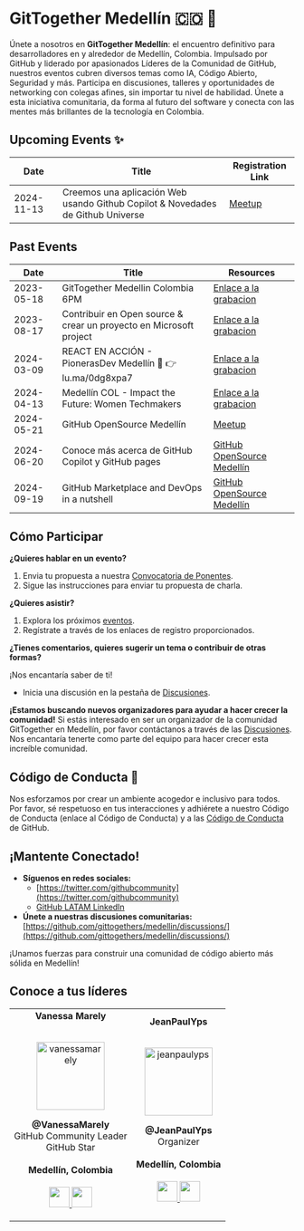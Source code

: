 # GitTogether Medellín 🇨🇴 🚀

Únete a nosotros en **GitTogether Medellín**: el encuentro definitivo para desarrolladores en y alrededor de Medellín, Colombia. Impulsado por GitHub y liderado por apasionados Líderes de la Comunidad de GitHub, nuestros eventos cubren diversos temas como IA, Código Abierto, Seguridad y más. Participa en discusiones, talleres y oportunidades de networking con colegas afines, sin importar tu nivel de habilidad. Únete a esta iniciativa comunitaria, da forma al futuro del software y conecta con las mentes más brillantes de la tecnología en Colombia.

## Upcoming Events ✨

| Date | Title | Registration Link |
|---|---|---|
| 2024-11-13 | Creemos una aplicación Web usando Github Copilot & Novedades de Github Universe | [Meetup](https://www.meetup.com/es-ES/gittogether-medellin/events/303602080/)

## Past Events 

| Date | Title | Resources |
|---|---|---|
| 2023-05-18 | GitTogether Medellin Colombia 6PM | [Enlace a la grabacion](https://www.youtube.com/watch?v=yi4veRCNHO8) |
| 2023-08-17 | Contribuir en Open source & crear un proyecto en Microsoft project | [Enlace a la grabacion]() ||
| 2024-03-09 | REACT EN ACCIÓN - PionerasDev Medellín 👀 👉 lu.ma/0dg8xpa7 | [Enlace a la grabacion]() |
| 2024-04-13 | Medellín COL - Impact the Future: Women Techmakers | [Enlace a la grabacion]() |
| 2024-05-21 | GitHub OpenSource Medellín | [Meetup](https://gh.io/medeelin)
| 2024-06-20 | Conoce más acerca de GitHub Copilot y GitHub pages | [GitHub OpenSource Medellín](https://www.meetup.com/gittogether-medellin/events/301607283/)
| 2024-09-19 | GitHub Marketplace and DevOps in a nutshell | [GitHub OpenSource Medellín](https://www.meetup.com/gittogether-medellin/events/301607283/)


## Cómo Participar

**¿Quieres hablar en un evento?**

1. Envia tu propuesta a nuestra [Convocatoria de Ponentes](https://docs.google.com/forms/d/e/1FAIpQLSdn2-g3ht10rqWkUQ6lfLD1aOnx4iyP2PWqaxY1r_8ju7_bWA/viewform).
2. Sigue las instrucciones para enviar tu propuesta de charla.

**¿Quieres asistir?**

1. Explora los próximos [eventos](https://www.meetup.com/github-latam/).
2. Regístrate a través de los enlaces de registro proporcionados.

**¿Tienes comentarios, quieres sugerir un tema o contribuir de otras formas?**

¡Nos encantaría saber de ti!
* Inicia una discusión en la pestaña de [Discusiones](https://github.com/gittogethers/medellin/discussions/).

**¡Estamos buscando nuevos organizadores para ayudar a hacer crecer la comunidad!**
Si estás interesado en ser un organizador de la comunidad GitTogether en Medellín, por favor contáctanos a través de las [Discusiones](https://github.com/gittogethers/medellin/discussions/). Nos encantaría tenerte como parte del equipo para hacer crecer esta increíble comunidad.


## Código de Conducta 🤝

Nos esforzamos por crear un ambiente acogedor e inclusivo para todos. Por favor, sé respetuoso en tus interacciones y adhiérete a nuestro Código de Conducta (enlace al Código de Conducta) y a las [Código de Conducta](https://docs.github.com/es/site-policy/github-terms/github-community-guidelines) de GitHub.

## ¡Mantente Conectado!

* **Síguenos en redes sociales:**
  - [https://twitter.com/githubcommunity](https://twitter.com/githubcommunity)
  - [GitHub LATAM LinkedIn](https://www.linkedin.com/showcase/82483595/admin/feed/posts/)
* **Únete a nuestras discusiones comunitarias:** [https://github.com/gittogethers/medellin/discussions/](https://github.com/gittogethers/medellin/discussions/)

¡Unamos fuerzas para construir una comunidad de código abierto más sólida en Medellín!

## Conoce a tus líderes

<table align="center">
  <tr align="center">
    <td>
      <strong>Vanessa Marely</strong>
      <p align="center">
        <br>
        <a href="https://www.instagram.com/Vanessa Marely/">
          <img src="https://avatars.githubusercontent.com/u/4331491?v=4"  height="120" alt="vanessamarely">
        </a>
      </p>
      <p align="center">
        <strong>@VanessaMarely</strong><br>
        GitHub Community Leader<br>
        GitHub Star<br>
        <br><strong>Medellín, Colombia</strong><br>
        <br>
        <a href="https://github.com/vanessamarely">
          <img src="http://www.iconninja.com/files/241/825/211/round-collaboration-social-github-code-circle-network-icon.svg" width="36" height="36"/>
        </a>
        <a href="https://www.linkedin.com/in/vanessamarely/">
          <img src="http://www.iconninja.com/files/863/607/751/network-linkedin-social-connection-circular-circle-media-icon.svg" width="36" height="36"/>
        </a>
      </p>
    </td>
    <td>
      <strong>JeanPaulYps</strong>
      <p align="center">
        <br>
        <a href="https://github.com/JeanPaulYps/">
          <img src="https://avatars.githubusercontent.com/u/26822098?v=4"  height="120" alt="jeanpaulyps">
        </a>
      </p>
      <p align="center">
        <strong>@JeanPaulYps</strong><br>
        Organizer<br>
        <br><strong>Medellín, Colombia</strong><br>
        <br>
        <a href="https://github.com/JeanPaulYps/">
          <img src="http://www.iconninja.com/files/241/825/211/round-collaboration-social-github-code-circle-network-icon.svg" width="36" height="36"/>
        </a>
        <a href="https://www.linkedin.com/in/jeanpaulyps/">
          <img src="http://www.iconninja.com/files/863/607/751/network-linkedin-social-connection-circular-circle-media-icon.svg" width="36" height="36"/>
        </a>
      </p>
    </td>
  </tr>
</table>
